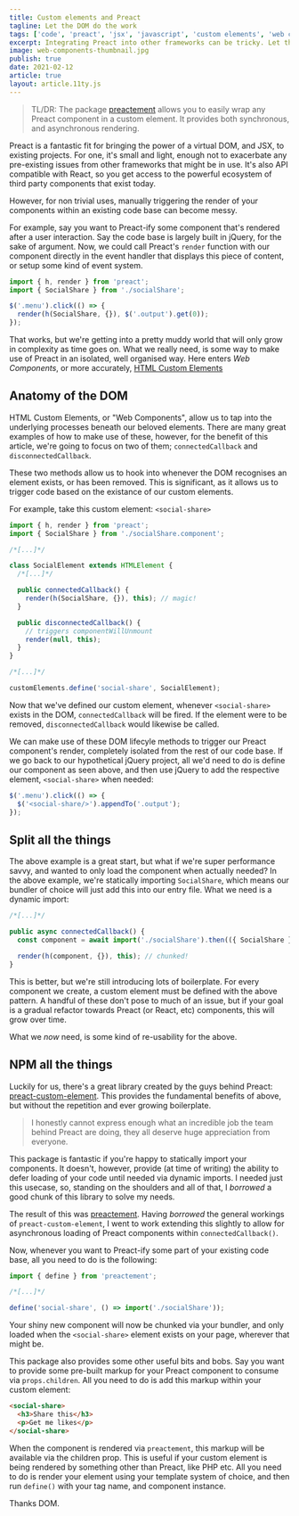 ```yaml
---
title: Custom elements and Preact
tagline: Let the DOM do the work
tags: ['code', 'preact', 'jsx', 'javascript', 'custom elements', 'web components']
excerpt: Integrating Preact into other frameworks can be tricky. Let the DOM handle it via custom elements and their lifecycle methods.
image: web-components-thumbnail.jpg
publish: true
date: 2021-02-12
article: true
layout: article.11ty.js
---
```


> TL/DR: The package <a href="https://github.com/jhukdev/preactement" target="_blank" rel="noopener">preactement</a> allows you to easily wrap any Preact component in a custom element. It provides both synchronous, and asynchronous rendering.

Preact is a fantastic fit for bringing the power of a virtual DOM, and JSX, to existing projects. For one, it's small and light, enough not to exacerbate any pre-existing issues from other frameworks that might be in use. It's also API compatible with React, so you get access to the powerful ecosystem of third party components that exist today.

However, for non trivial uses, manually triggering the render of your components within an existing code base can become messy.

For example, say you want to Preact-ify some component that's rendered after a user interaction. Say the code base is largely built in jQuery, for the sake of argument. Now, we could call Preact's `render` function with our component directly in the event handler that displays this piece of content, or setup some kind of event system.

```javascript
import { h, render } from 'preact';
import { SocialShare } from './socialShare';

$('.menu').click(() => {
  render(h(SocialShare, {}), $('.output').get(0));
});
```

That works, but we're getting into a pretty muddy world that will only grow in complexity as time goes on. What we really need, is some way to make use of Preact in an isolated, well organised way. Here enters _Web Components_, or more accurately, <a href="https://developers.google.com/web/fundamentals/web-components/customelements" target="_blank" rel="noopener">HTML Custom Elements</a>

## Anatomy of the DOM

HTML Custom Elements, or "Web Components", allow us to tap into the underlying processes beneath our beloved elements. There are many great examples of how to make use of these, however, for the benefit of this article, we're going to focus on two of them; `connectedCallback` and `disconnectedCallback`.

These two methods allow us to hook into whenever the DOM recognises an element exists, or has been removed. This is significant, as it allows us to trigger code based on the existance of our custom elements.

For example, take this custom element: `<social-share>`

```typescript
import { h, render } from 'preact';
import { SocialShare } from './socialShare.component';

/*[...]*/

class SocialElement extends HTMLElement {
  /*[...]*/

  public connectedCallback() {
    render(h(SocialShare, {}), this); // magic!
  }

  public disconnectedCallback() {
    // triggers componentWillUnmount
    render(null, this);
  }
}

/*[...]*/

customElements.define('social-share', SocialElement);
```

Now that we've defined our custom element, whenever `<social-share>` exists in the DOM, `connectedCallback` will be fired. If the element were to be removed, `disconnectedCallback` would likewise be called.

We can make use of these DOM lifecyle methods to trigger our Preact component's render, completely isolated from the rest of our code base. If we go back to our hypothetical jQuery project, all we'd need to do is define our component as seen above, and then use jQuery to add the respective element, `<social-share>` when needed:

```javascript
$('.menu').click(() => {
  $('<social-share/>').appendTo('.output');
});
```

## Split all the things

The above example is a great start, but what if we're super performance savvy, and wanted to only load the component when actually needed? In the above example, we're statically importing `SocialShare`, which means our bundler of choice will just add this into our entry file. What we need is a dynamic import:

```typescript
/*[...]*/

public async connectedCallback() {
  const component = await import('./socialShare').then(({ SocialShare }) => SocialShare);

  render(h(component, {}), this); // chunked!
}
```

This is better, but we're still introducing lots of boilerplate. For every component we create, a custom element must be defined with the above pattern. A handful of these don't pose to much of an issue, but if your goal is a gradual refactor towards Preact (or React, etc) components, this will grow over time.

What we _now_ need, is some kind of re-usability for the above.

## NPM all the things

Luckily for us, there's a great library created by the guys behind Preact: <a href="https://github.com/preactjs/preact-custom-element" target="_blank" rel="noopener">preact-custom-element</a>. This provides the fundamental benefits of above, but without the repetition and ever growing boilerplate.

> I honestly cannot express enough what an incredible job the team behind Preact are doing, they all deserve huge appreciation from everyone.

This package is fantastic if you're happy to statically import your components. It doesn't, however, provide (at time of writing) the ability to defer loading of your code until needed via dynamic imports. I needed just this usecase, so, standing on the shoulders and all of that, I _borrowed_ a good chunk of this library to solve my needs.

The result of this was <a href="https://github.com/jhukdev/preactement" target="_blank" rel="noopener">preactement</a>. Having _borrowed_ the general workings of `preact-custom-element`, I went to work extending this slightly to allow for asynchronous loading of Preact components within `connectedCallback()`.

Now, whenever you want to Preact-ify some part of your existing code base, all you need to do is the following:

```typescript
import { define } from 'preactement';

/*[...]*/

define('social-share', () => import('./socialShare'));
```

Your shiny new component will now be chunked via your bundler, and only loaded when the `<social-share>` element exists on your page, wherever that might be.

This package also provides some other useful bits and bobs. Say you want to provide some pre-built markup for your Preact component to consume via `props.children`. All you need to do is add this markup within your custom element:

```html
<social-share>
  <h3>Share this</h3>
  <p>Get me likes</p>
</social-share>
```

When the component is rendered via `preactement`, this markup will be available via the children prop. This is useful if your custom element is being rendered by something other than Preact, like PHP etc. All you need to do is render your element using your template system of choice, and then run `define()` with your tag name, and component instance.

Thanks DOM.
